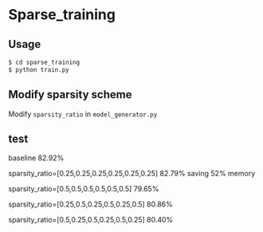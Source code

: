 # Sparse_training

## Usage

```bash
$ cd sparse_training
$ python train.py
```

## Modify sparsity scheme

Modify `sparsity_ratio` in `model_generator.py`

## test

baseline 82.92% 

sparsity_ratio=[0.25,0.25,0.25,0.25,0.25,0.25] 82.79% saving 52% memory

sparsity_ratio=[0.5,0.5,0.5,0.5,0.5,0.5] 79.65%

sparsity_ratio=[0.25,0.5,0.25,0.5,0.25,0.5] 80.86%

sparsity_ratio=[0.5,0.25,0.5,0.25,0.5,0.25] 80.40%

